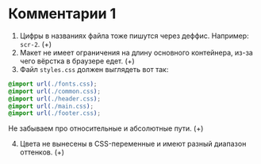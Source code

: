 # Комментарии 1

1. Цифры в названиях файла тоже пишутся через деффис. Например: `scr-2`. (+)
2. Макет не имеет ограничения на длину основного контейнера, из-за чего вёрстка в браузере едет. (+)
4. Файл `styles.css` должен выглядеть вот так:

```css
@import url(./fonts.css);
@import url(./common.css);
@import url(./header.css);
@import url(./main.css);
@import url(./footer.css);
```

Не забываем про относительные и абсолютные пути. (+)

4. Цвета не вынесены в CSS-переменные и имеют разный диапазон оттенков. (+)
